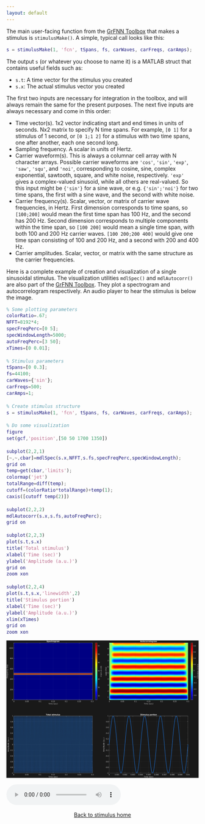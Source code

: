 ```yaml
---
layout: default
---
```

The main user-facing function from the [GrFNN Toolbox](https://github.com/musicdynamicslab/grfnntoolbox) that makes a stimulus is `stimulusMake()`. A simple, typical call looks like this:
```matlab
s = stimulusMake(1, 'fcn', tSpans, fs, carWaves, carFreqs, carAmps);
```

The output `s` (or whatever you choose to name it) is a MATLAB struct that contains useful fields such as:
- `s.t`: A time vector for the stimulus you created
- `s.x`: The actual stimulus vector you created

The first two inputs are necessary for integration in the toolbox, and will always remain the same for the present purposes. The next five inputs are always necessary and come in this order:
- Time vector(s). 1x2 vector indicating start and end times in units of seconds. Nx2 matrix to specify N time spans. For example, `[0 1]` for a stimulus of 1 second, or `[0 1;1 2]` for a stimulus with two time spans, one after another, each one second long.
- Sampling frequency. A scalar in units of Hertz.
- Carrier waveform(s). This is always a columnar cell array with N character arrays. Possible carrier waveforms are `'cos'`, `'sin'`, `'exp'`, `'saw'`, `'squ'`, and `'noi'`, corresponding to cosine, sine, complex exponential, sawtooth, square, and white noise, respectively. `'exp'` gives a complex-valued sinusoid, while all others are real-valued. So this input might be `{'sin'}` for a sine wave, or e.g. `{'sin';'noi'}` for two time spans, the first with a sine wave, and the second with white noise.
- Carrier frequency(s). Scalar, vector, or matrix of carrier wave frequencies, in Hertz. First dimension corresponds to time spans, so `[100;200]` would mean the first time span has 100 Hz, and the second has 200 Hz. Second dimension corresponds to multiple components within the time span, so `[100 200]` would mean a single time span, with both 100 and 200 Hz carrier waves. `[100 200;200 400]` would give one time span consisting of 100 and 200 Hz, and a second with 200 and 400 Hz.
- Carrier amplitudes. Scalar, vector, or matrix with the same structure as the carrier frequencies. 

Here is a complete example of creation and visualization of a single sinusoidal stimulus. The visualization utilities `mdlSpec()` and `mdlAutocorr()` are also part of the [GrFNN Toolbox](https://github.com/musicdynamicslab/grfnntoolbox). They plot a spectrogram and autocorrelogram respectively. An audio player to hear the stimulus is below the image.

```matlab
% Some plotting parameters
colorRatio=.67;
NFFT=8192*4;
specFreqPerc=[0 5];
specWindowLength=5000;
autoFreqPerc=[3 50];
xTimes=[0 0.01];

% Stimulus parameters
tSpans=[0 0.3];
fs=44100;
carWaves={'sin'};
carFreqs=500;
carAmps=1;

% Create stimulus structure
s = stimulusMake(1, 'fcn', tSpans, fs, carWaves, carFreqs, carAmps);

% Do some visualization
figure
set(gcf,'position',[50 50 1700 1350])

subplot(2,2,1)
[~,~,cbar]=mdlSpec(s.x,NFFT,s.fs,specFreqPerc,specWindowLength);
grid on
temp=get(cbar,'limits');
colormap('jet')
totalRange=diff(temp);
cutoff=(colorRatio*totalRange)+temp(1);
caxis([cutoff temp(2)])

subplot(2,2,2)
mdlAutocorr(s.x,s.fs,autoFreqPerc);
grid on

subplot(2,2,3)
plot(s.t,s.x)
title('Total stimulus')
xlabel('Time (sec)')
ylabel('Amplitude (a.u.)')
grid on
zoom xon

subplot(2,2,4)
plot(s.t,s.x,'linewidth',2)
title('Stimulus portion')
xlabel('Time (sec)')
ylabel('Amplitude (a.u.)')
xlim(xTimes)
grid on
zoom xon
```

![](pics/basicSin.png)

![](sounds/basicSin.mp3)

[<center>Back to stimulus home</center>](stimuli.html)
